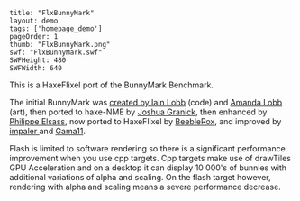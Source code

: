 ```
title: "FlxBunnyMark"
layout: demo
tags: ['homepage_demo']
pageOrder: 1
thumb: "FlxBunnyMark.png"
swf: "FlxBunnyMark.swf"
SWFHeight: 480
SWFWidth: 640
```

This is a HaxeFlixel port of the BunnyMark Benchmark. 

The initial BunnyMark was [created by Iain Lobb](http://blog.iainlobb.com/2010/11/display-list-vs-blitting-results.html) (code) and [Amanda Lobb](http://amandalobb.com/) (art), then ported to haxe-NME by [Joshua Granick](http://www.joshuagranick.com/blog/?p=508), then enhanced by [Philippe Elsass](https://github.com/elsassph/nme-bunnymark.), now ported to HaxeFlixel by [BeebleRox](https://github.com/Beeblerox), and improved by [impaler ](https://github.com/impaler)and [Gama11](https://github.com/Gama11).

Flash is limited to software rendering so there is a significant performance improvement when you use cpp targets. Cpp targets make use of drawTiles GPU Acceleration and on a desktop it can display 10 000's of bunnies with additional variations of alpha and scaling. On the flash target however, rendering with alpha and scaling means a severe performance decrease.